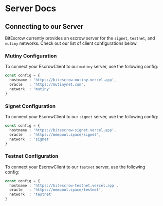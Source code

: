 # Server Docs

## Connecting to our Server

BitEscrow currently provides an escrow server for the `signet`, `testnet`, and `mutiny` networks. Check out our list of client configurations below.

### Mutiny Configuration

To connect your EscrowClient to our `mutiny` server, use the following config:

```ts
const config = {
  hostname : 'https://bitescrow-mutiny.vercel.app',
  oracle   : 'https://mutinynet.com',
  network  : 'mutiny'
}
```

### Signet Configuration

To connect your EscrowClient to our `signet` server, use the following config:

```ts
const config = {
  hostname : 'https://bitescrow-signet.vercel.app',
  oracle   : 'https://mempool.space/signet',
  network  : 'signet'
}
```

### Testnet Configuration

To connect your EscrowClient to our `testnet` server, use the following config:

```ts
const config = {
  hostname : 'https://bitescrow-testnet.vercel.app',
  oracle   : 'https://mempool.space/testnet',
  network  : 'testnet'
}
```
